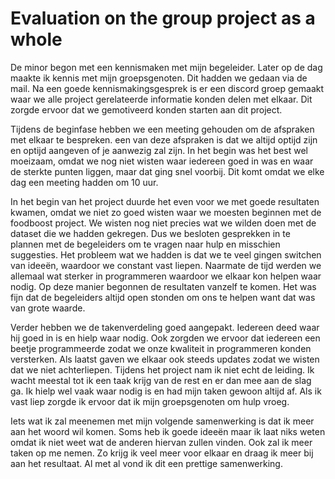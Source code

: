 # Evaluation on the group project as a whole

De minor begon met een kennismaken met mijn begeleider. Later op de dag maakte ik kennis met mijn groepsgenoten. Dit hadden we gedaan via de mail. Na een goede kennismakingsgesprek is er een discord groep gemaakt waar we alle project gerelateerde informatie konden delen met elkaar. Dit zorgde ervoor dat we gemotiveerd konden starten aan dit project.

Tijdens de beginfase hebben we een meeting gehouden om de afspraken met elkaar te bespreken. een van deze afspraken is dat we altijd optijd zijn en optijd aangeven of je aanwezig zal zijn. In het begin was het best wel moeizaam, omdat we nog niet wisten waar iedereen goed in was en waar de sterkte punten liggen, maar dat ging snel voorbij. Dit komt omdat we elke dag een meeting hadden om 10 uur.

In het begin van het project duurde het even voor we met goede resultaten kwamen, omdat we niet zo goed wisten waar we moesten beginnen met de foodboost project. We wisten nog niet precies wat we wilden doen met de dataset die we hadden gekregen. Dus we besloten gesprekken in te plannen met de begeleiders om te vragen naar hulp en misschien suggesties. Het probleem wat we hadden is dat we te veel gingen switchen van ideeën, waardoor we constant vast liepen. Naarmate de tijd werden we allemaal wat sterker in programmeren waardoor we elkaar kon helpen waar nodig. Op deze manier begonnen de resultaten vanzelf te komen. Het was fijn dat de begeleiders altijd open stonden om ons te helpen want dat was van grote waarde.

Verder hebben we de takenverdeling goed aangepakt. Iedereen deed waar hij goed in is en hielp waar nodig. Ook zorgden we ervoor dat iedereen een beetje programmeerde zodat we onze kwaliteit in programmeren konden versterken. Als laatst gaven we elkaar ook steeds updates zodat we wisten dat we niet achterliepen.
Tijdens het project nam ik niet echt de leiding. Ik wacht meestal tot ik een taak krijg van de rest en er dan mee aan de slag ga. Ik hielp wel vaak waar nodig is en had mijn taken gewoon altijd af. Als ik vast liep zorgde ik ervoor dat ik mijn groepsgenoten om hulp vroeg.

Iets wat ik zal meenemen met mijn volgende samenwerking is dat ik meer aan het woord wil komen. Soms heb ik goede ideeën maar ik laat niks weten omdat ik niet weet wat de anderen hiervan zullen vinden. Ook zal ik meer taken op me nemen. Zo krijg ik veel meer voor elkaar en draag ik meer bij aan het resultaat. Al met al vond ik dit een prettige samenwerking.
